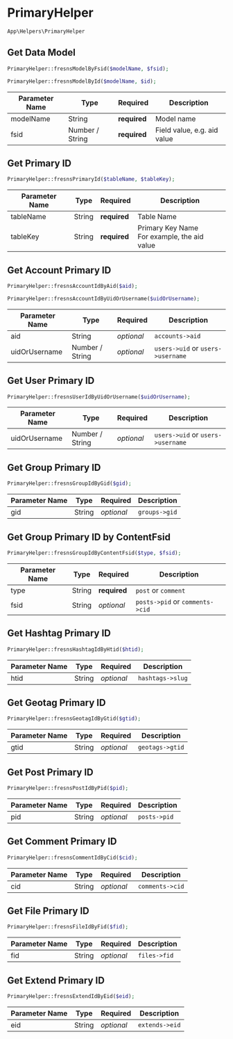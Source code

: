 # PrimaryHelper

`App\Helpers\PrimaryHelper`

## Get Data Model

```php
PrimaryHelper::fresnsModelByFsid($modelName, $fsid);

PrimaryHelper::fresnsModelById($modelName, $id);
```
| Parameter Name | Type | Required | Description |
| --- | --- | --- | --- |
| modelName | String | **required** | Model name |
| fsid | Number / String | **required** | Field value, e.g. aid value |

## Get Primary ID

```php
PrimaryHelper::fresnsPrimaryId($tableName, $tableKey);
```
| Parameter Name | Type | Required | Description |
| --- | --- | --- | --- |
| tableName | String | **required** | Table Name |
| tableKey | String | **required** | Primary Key Name<br>For example, the aid value |

## Get Account Primary ID

```php
PrimaryHelper::fresnsAccountIdByAid($aid);

PrimaryHelper::fresnsAccountIdByUidOrUsername($uidOrUsername);
```
| Parameter Name | Type | Required | Description |
| --- | --- | --- | --- |
| aid | String | *optional* | `accounts->aid` |
| uidOrUsername | Number / String | *optional* | `users->uid` or `users->username` |

## Get User Primary ID

```php
PrimaryHelper::fresnsUserIdByUidOrUsername($uidOrUsername);
```
| Parameter Name | Type | Required | Description |
| --- | --- | --- | --- |
| uidOrUsername | Number / String | *optional* | `users->uid` or `users->username` |

## Get Group Primary ID

```php
PrimaryHelper::fresnsGroupIdByGid($gid);
```
| Parameter Name | Type | Required | Description |
| --- | --- | --- | --- |
| gid | String | *optional* | `groups->gid` |

## Get Group Primary ID by ContentFsid

```php
PrimaryHelper::fresnsGroupIdByContentFsid($type, $fsid);
```
| Parameter Name | Type | Required | Description |
| --- | --- | --- | --- |
| type | String | **required** | `post` or `comment` |
| fsid | String | *optional* | `posts->pid` or `comments->cid` |

## Get Hashtag Primary ID

```php
PrimaryHelper::fresnsHashtagIdByHtid($htid);
```
| Parameter Name | Type | Required | Description |
| --- | --- | --- | --- |
| htid | String | *optional* | `hashtags->slug` |

## Get Geotag Primary ID

```php
PrimaryHelper::fresnsGeotagIdByGtid($gtid);
```
| Parameter Name | Type | Required | Description |
| --- | --- | --- | --- |
| gtid | String | *optional* | `geotags->gtid` |

## Get Post Primary ID

```php
PrimaryHelper::fresnsPostIdByPid($pid);
```
| Parameter Name | Type | Required | Description |
| --- | --- | --- | --- |
| pid | String | *optional* | `posts->pid` |

## Get Comment Primary ID

```php
PrimaryHelper::fresnsCommentIdByCid($cid);
```
| Parameter Name | Type | Required | Description |
| --- | --- | --- | --- |
| cid | String | *optional* | `comments->cid` |

## Get File Primary ID

```php
PrimaryHelper::fresnsFileIdByFid($fid);
```
| Parameter Name | Type | Required | Description |
| --- | --- | --- | --- |
| fid | String | *optional* | `files->fid` |

## Get Extend Primary ID

```php
PrimaryHelper::fresnsExtendIdByEid($eid);
```
| Parameter Name | Type | Required | Description |
| --- | --- | --- | --- |
| eid | String | *optional* | `extends->eid` |
